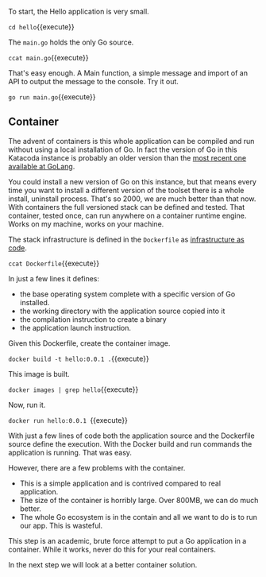 To start, the Hello application is very small.

`cd hello`{{execute}}

The `main.go` holds the only Go source.

`ccat main.go`{{execute}}

That's easy enough. A Main function, a simple message and import of an API to output the message to the console. Try it out.

`go run main.go`{{execute}}

## Container

The advent of containers is this whole application can be compiled and run without using a local installation of Go. In fact the version of Go in this Katacoda instance is probably an older version than the [most recent one available at GoLang](https://golang.org/doc/devel/release.html).

You could install a new version of Go on this instance, but that means every time you want to install a different version of the toolset there is a whole install, uninstall process. That's so 2000, we are much better than that now. With containers the full versioned stack can be defined and tested. That container, tested once, can run anywhere on a container runtime engine. Works on my machine, works on your machine.

The stack infrastructure is defined in the `Dockerfile` as [infrastructure as code](https://en.wikipedia.org/wiki/Infrastructure_as_code).

`ccat Dockerfile`{{execute}}

In just a few lines it defines:

- the base operating system complete with a specific version of Go installed.
- the working directory with the application source copied into it
- the compilation instruction to create a binary
- the application launch instruction.

Given this Dockerfile, create the container image.

`docker build -t hello:0.0.1 .`{{execute}}

This image is built.

`docker images | grep hello`{{execute}}

Now, run it.

`docker run hello:0.0.1 `{{execute}}

With just a few lines of code both the application source and the Dockerfile source define the execution. With the Docker build and run commands the application is running. That was easy.

However, there are a few problems with the container.

- This is a simple application and is contrived compared to real application.
- The size of the container is horribly large. Over 800MB, we can do much better.
- The whole Go ecosystem is in the contain and all we want to do is to run our app. This is wasteful.

This step is an academic, brute force attempt to put a Go application in a container. While it works, never do this for your real containers.

In the next step we will look at a better container solution.

